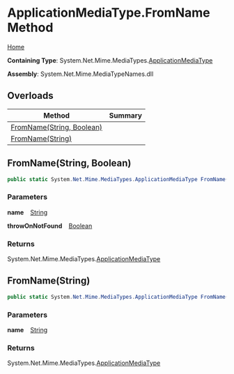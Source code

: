 # ApplicationMediaType\.FromName Method

[Home](../../../README.md)

**Containing Type**: System\.Net\.Mime\.MediaTypes\.[ApplicationMediaType](../README.md)

**Assembly**: System\.Net\.Mime\.MediaTypeNames\.dll

## Overloads

| Method | Summary |
| ------ | ------- |
| [FromName(String, Boolean)](#2744462284) | |
| [FromName(String)](#2911380011) | |

<a id="2744462284"></a>

## FromName\(String, Boolean\) 

```csharp
public static System.Net.Mime.MediaTypes.ApplicationMediaType FromName(string name, bool throwOnNotFound)
```

### Parameters

**name** &ensp; [String](https://docs.microsoft.com/en-us/dotnet/api/system.string)

**throwOnNotFound** &ensp; [Boolean](https://docs.microsoft.com/en-us/dotnet/api/system.boolean)

### Returns

System\.Net\.Mime\.MediaTypes\.[ApplicationMediaType](../README.md)

<a id="2911380011"></a>

## FromName\(String\) 

```csharp
public static System.Net.Mime.MediaTypes.ApplicationMediaType FromName(string name)
```

### Parameters

**name** &ensp; [String](https://docs.microsoft.com/en-us/dotnet/api/system.string)

### Returns

System\.Net\.Mime\.MediaTypes\.[ApplicationMediaType](../README.md)

